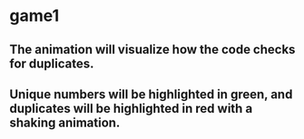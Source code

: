 # game1

## The animation will visualize how the code checks for duplicates. 

## Unique numbers will be highlighted in green, and duplicates will be highlighted in red with a shaking animation.